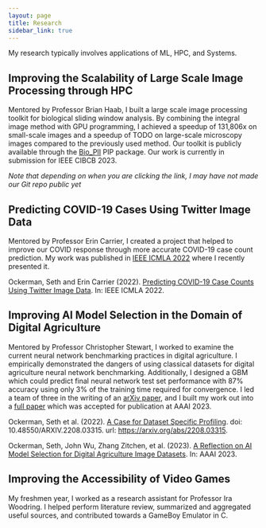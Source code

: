 ```yaml
---
layout: page
title: Research
sidebar_link: true
---
```

My research typically involves applications of ML, HPC, and Systems.

## Improving the Scalability of Large Scale Image Processing through HPC
Mentored by Professor Brian Haab, I built a large scale image processing toolkit for biological sliding window analysis. By combining the integral image method with GPU programming, I achieved a speedup of 131,806x on small-scale images and a speedup of TODO on large-scale microscopy images compared to the previously used method. Our toolkit is publicly available through the [Bio_PII](https://github.com/OckermanSethGVSU/Bio-PII) PIP package. Our work is currently in submission for IEEE CIBCB 2023.

*Note that depending on when you are clicking the link, I may have not made our Git repo public yet*

 
## Predicting COVID-19 Cases Using Twitter Image Data
Mentored by Professor Erin Carrier, I created a project that helped to improve our COVID response through more accurate COVID-19 case count prediction. My work was published in [IEEE ICMLA 2022](https://ieeexplore.ieee.org/stamp/stamp.jsp?arnumber=10068950) where I recently presented it.

Ockerman, Seth and Erin Carrier (2022). [Predicting COVID-19 Case Counts Using Twitter Image Data](https://ieeexplore.ieee.org/stamp/stamp.jsp?arnumber=10068950). In: IEEE ICMLA 2022.




## Improving AI Model Selection in the Domain of Digital Agriculture
Mentored by Professor Christopher Stewart, I worked to examine the current neural network benchmarking practices in digital agriculture. I empirically demonstrated the dangers of using classical datasets for digital agriculture neural network benchmarking. Additionally, I designed a GBM which could predict final neural network test set performance  with 87% accuracy using only 3% of the training time required for convergence. I led a team of three in the writing of an [arXiv paper](https://arxiv.org/abs/2208.03315), and I built my work out into a [full paper](https://openreview.net/forum?id=vBSUoUuAYOA) which was accepted for publication at AAAI 2023. 

Ockerman, Seth et al. (2022). [A Case for Dataset Specific Profiling](https://arxiv.org/abs/2208.03315). doi: 10.48550/ARXIV.2208.03315. url: https://arxiv.org/abs/2208.03315.

Ockerman, Seth, John Wu, Zhang Zitchen, et al. (2023). [A Reflection on AI Model Selection for Digital Agriculture Image Datasets](https://openreview.net/forum?id=vBSUoUuAYOA). In: AAAI 2023.

## Improving the Accessibility of Video Games
My freshmen year, I worked as a research assistant for Professor Ira Woodring. I helped perform literature review, summarized and aggregated useful sources, and contributed towards a GameBoy Emulator in C. 